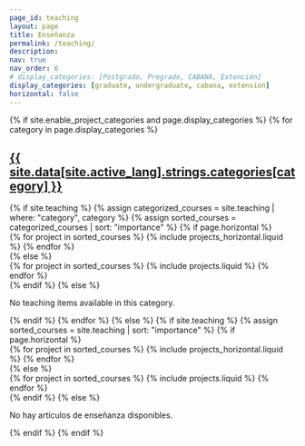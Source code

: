 ```yaml
---
page_id: teaching
layout: page
title: Enseñanza
permalink: /teaching/
description: 
nav: true
nav_order: 6
# display_categories: [Postgrado, Pregrado, CABANA, Extención]
display_categories: [graduate, undergraduate, cabana, extension]
horizontal: false
---
```


<div class="projects">
  {% if site.enable_project_categories and page.display_categories %}
    <!-- Display categorized projects -->
    {% for category in page.display_categories %}
      <a id="{{ site.data[site.active_lang].strings.categories[category] }}" href=".#{{ site.data[site.active_lang].strings.categories[category] }}">
        <h2 class="category">{{ site.data[site.active_lang].strings.categories[category] }}</h2>
      </a>
      {% if site.teaching %}
        {% assign categorized_courses = site.teaching | where: "category", category %}
        {% assign sorted_courses = categorized_courses | sort: "importance" %}
        <!-- Generate cards for each project -->
        {% if page.horizontal %}
          <div class="container">
            <div class="row row-cols-1 row-cols-md-2">
              {% for project in sorted_courses %}
                {% include projects_horizontal.liquid %}
              {% endfor %}
            </div>
          </div>
        {% else %}
          <div class="row row-cols-1 row-cols-md-3">
            {% for project in sorted_courses %}
              {% include projects.liquid %}
            {% endfor %}
          </div>
        {% endif %}
      {% else %}
        <p>No teaching items available in this category.</p>
      {% endif %}
    {% endfor %}
  {% else %}
    <!-- Display projects without categories -->
    {% if site.teaching %}
      {% assign sorted_courses = site.teaching | sort: "importance" %}
      <!-- Generate cards for each project -->
      {% if page.horizontal %}
        <div class="container">
          <div class="row row-cols-1 row-cols-md-2">
            {% for project in sorted_courses %}
              {% include projects_horizontal.liquid %}
            {% endfor %}
          </div>
        </div>
      {% else %}
        <div class="row row-cols-1 row-cols-md-3">
          {% for project in sorted_courses %}
            {% include projects.liquid %}
          {% endfor %}
        </div>
      {% endif %}
    {% else %}
      <p>No hay artículos de enseñanza disponibles.</p>
    {% endif %}
  {% endif %}
</div>
